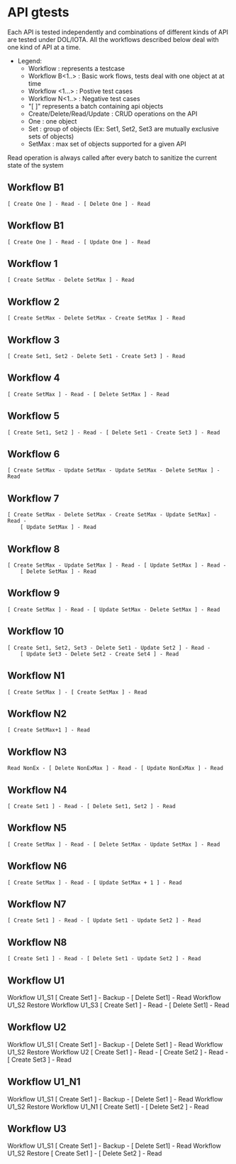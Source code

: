 # API gtests

Each API is tested independently and combinations of different kinds of API
are tested under DOL/IOTA. All the workflows described below deal with one
kind of API at a time.

* Legend:
    * Workflow : represents a testcase
    * Workflow B<1..> : Basic work flows, tests deal with one object at at time
    * Workflow <1...> : Postive test cases
    * Workflow N<1..> : Negative test cases
    * "[ ]" represents a batch containing api objects
    * Create/Delete/Read/Update : CRUD operations on the API
    * One : one object
    * Set : group of objects (Ex: Set1, Set2, Set3 are mutually exclusive sets
        of objects)
    * SetMax : max set of objects supported for a given API

Read operation is always called after every batch to sanitize the current state
of the system

## Workflow B1
    [ Create One ] - Read - [ Delete One ] - Read

## Workflow B1
    [ Create One ] - Read - [ Update One ] - Read

## Workflow 1
    [ Create SetMax - Delete SetMax ] - Read

## Workflow 2
    [ Create SetMax - Delete SetMax - Create SetMax ] - Read

## Workflow 3
    [ Create Set1, Set2 - Delete Set1 - Create Set3 ] - Read

## Workflow 4
    [ Create SetMax ] - Read - [ Delete SetMax ] - Read

## Workflow 5
    [ Create Set1, Set2 ] - Read - [ Delete Set1 - Create Set3 ] - Read

## Workflow 6
    [ Create SetMax - Update SetMax - Update SetMax - Delete SetMax ] - Read

## Workflow 7
    [ Create SetMax - Delete SetMax - Create SetMax - Update SetMax] - Read -
        [ Update SetMax ] - Read

## Workflow 8
    [ Create SetMax - Update SetMax ] - Read - [ Update SetMax ] - Read -
        [ Delete SetMax ] - Read

## Workflow 9
    [ Create SetMax ] - Read - [ Update SetMax - Delete SetMax ] - Read

## Workflow 10
    [ Create Set1, Set2, Set3 - Delete Set1 - Update Set2 ] - Read -
        [ Update Set3 - Delete Set2 - Create Set4 ] - Read

## Workflow N1
    [ Create SetMax ] - [ Create SetMax ] - Read

## Workflow N2
    [ Create SetMax+1 ] - Read

## Workflow N3
    Read NonEx - [ Delete NonExMax ] - Read - [ Update NonExMax ] - Read

## Workflow N4
    [ Create Set1 ] - Read - [ Delete Set1, Set2 ] - Read

## Workflow N5
    [ Create SetMax ] - Read - [ Delete SetMax - Update SetMax ] - Read

## Workflow N6
    [ Create SetMax ] - Read - [ Update SetMax + 1 ] - Read

## Workflow N7
    [ Create Set1 ] - Read - [ Update Set1 - Update Set2 ] - Read

## Workflow N8
    [ Create Set1 ] - Read - [ Delete Set1 - Update Set2 ] - Read

## Workflow U1
   Workflow U1_S1
   [ Create Set1 ] - Backup - [ Delete Set1] - Read
   Workflow U1_S2
   Restore
   Workflow U1_S3
   [ Create Set1 ] - Read - [ Delete Set1] - Read

## Workflow U2
   Workflow U1_S1
   [ Create Set1 ] - Backup - [ Delete Set1 ] - Read
   Workflow U1_S2
   Restore
   Workflow U2
   [ Create Set1 ] - Read - [ Create Set2 ] - Read - [ Create Set3 ] - Read

## Workflow U1_N1
   Workflow U1_S1
   [ Create Set1 ] - Backup - [ Delete Set1 ] - Read
   Workflow U1_S2
   Restore
   Workflow U1_N1
   [ Create Set1] - [ Delete Set2 ] - Read

## Workflow U3
   Workflow U1_S1
   [ Create Set1 ] - Backup - [ Delete Set1] - Read
   Workflow U1_S2
   Restore
   [ Create Set1 ] - [ Delete Set2 ] - Read
